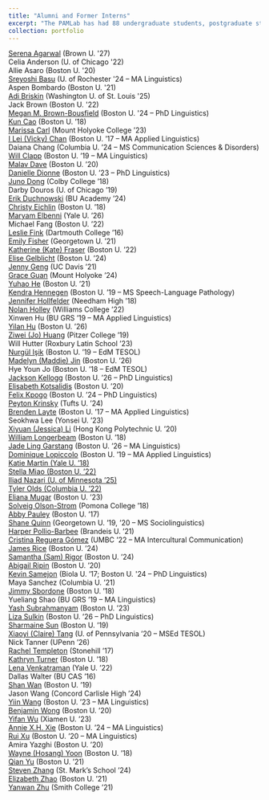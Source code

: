 ```yaml
---
title: "Alumni and Former Interns"
excerpt: "The PAMLab has had 88 undergraduate students, postgraduate students, and interns join us over the years."
collection: portfolio
---
```


<a href='https://www.linkedin.com/in/serena-agarwal-382b592b7/' target='_blank'>Serena Agarwal</a> (Brown U. '27)<br/>
Celia Anderson (U. of Chicago '22)<br/>
Allie Asaro (Boston U. '20)<br/>
<a href='https://www.linkedin.com/in/sreyoshi-basu/' target='_blank'>Sreyoshi Basu</a> (U. of Rochester '24 – MA Linguistics)<br/>
Aspen Bombardo (Boston U. '21)<br/>
<a href='https://www.linkedin.com/in/adi-briskin252/' target='_blank'>Adi Briskin</a> (Washington U. of St. Louis '25)<br/>
Jack Brown (Boston U. '22)<br/>
<a href='https://www.bu.edu/linguistics/profile/megan-m-brown-bousfield/' target='_blank'>Megan M. Brown-Bousfield</a> (Boston U. '24 – PhD Linguistics)<br/>
<a href='https://www.linkedin.com/in/kun-cao-19960906/' target='_blank'>Kun Cao</a> (Boston U. ’18)<br/>
<a href='https://www.linkedin.com/in/marissa-carl-573bba1aa/' target='_blank'>Marissa Carl</a> (Mount Holyoke College ’23)<br/>
<a href='https://www.researchgate.net/profile/I-Lei-Chan' target='_blank'>I Lei (Vicky) Chan</a> (Boston U. ’17 – MA Applied Linguistics)<br/>
Daiana Chang (Columbia U. ’24 – MS Communication Sciences & Disorders)<br/>
<a href='https://willclapp.github.io/' target='_blank'>Will Clapp</a> (Boston U. ’19 – MA Linguistics)<br/>
<a href='https://www.linkedin.com/in/malav-dave-03370671/' target='_blank'>Malav Dave</a> (Boston U. ’20)<br/>
<a href='https://www.linkedin.com/in/dionnedanielle/' target='_blank'>Danielle Dionne</a> (Boston U. ’23 – PhD Linguistics)<br/>
<a href='https://www.linkedin.com/in/juno-yingzhi-dong/' target='_blank'>Juno Dong</a> (Colby College ’18)<br/>
Darby Douros (U. of Chicago ’19)<br/>
<a href='https://www.linkedin.com/in/erik-duchnowski-856298248/' target='_blank'>Erik Duchnowski</a> (BU Academy ’24)<br/>
<a href='https://www.linkedin.com/in/christy-eichlin-651a58b7/' target='_blank'>Christy Eichlin</a> (Boston U. ’18)<br/>
<a href='https://www.linkedin.com/in/maryam-elbenni-584a62333/' target='_blank'>Maryam Elbenni</a> (Yale U. ’26)<br/>
Michael Fang (Boston U. ’22)<br/>
<a href='https://www.linkedin.com/in/lesliefink/' target='_blank'>Leslie Fink</a> (Dartmouth College ’16)<br/>
<a href='https://www.linkedin.com/in/emily-b-fisher/' target='_blank'>Emily Fisher</a> (Georgetown U. ’21)<br/>
<a href='https://www.linkedin.com/in/kate-fraser-693a4b196/' target='_blank'>Katherine (Kate) Fraser</a> (Boston U. ’22)<br/>
<a href='https://www.linkedin.com/in/elise-gelblicht/' target='_blank'>Elise Gelblicht</a> (Boston U. ’24)<br/>
<a href='https://www.linkedin.com/in/jenny-geng-977a13222/' target='_blank'>Jenny Geng</a> (UC Davis ’21)<br/>
<a href='https://www.linkedin.com/in/graceguan2002/' target='_blank'>Grace Guan</a> (Mount Holyoke ’24)<br/>
<a href='https://www.linkedin.com/in/yuhaohe97/' target='_blank'>Yuhao He</a> (Boston U. ’21)<br/>
<a href='https://www.linkedin.com/in/kendra-hennegen-478512144/' target='_blank'>Kendra Hennegen</a> (Boston U. ’19 – MS Speech-Language Pathology)<br/>
<a href='https://www.linkedin.com/in/jenniferhollfelder/' target='_blank'>Jennifer Hollfelder</a> (Needham High ’18)<br/>
<a href='https://www.linkedin.com/in/nolan-holley/' target='_blank'>Nolan Holley</a> (Williams College ’22)<br/>
Xinwen Hu (BU GRS ’19 – MA Applied Linguistics)<br/>
<a href='https://www.linkedin.com/in/yilan-hu/' target='_blank'>Yilan Hu</a> (Boston U. ’26)<br/>
<a href='https://www.linkedin.com/in/ziweijohuang/' target='_blank'>Ziwei (Jo) Huang</a> (Pitzer College ’19)<br/>
Will Hutter (Roxbury Latin School ’23)<br/>
<a href='https://www.linkedin.com/in/nurg%C3%BCl-i-5a47301b/' target='_blank'>Nurgül Işik</a> (Boston U. ’19 – EdM TESOL)<br/>
<a href='https://www.linkedin.com/in/madelynj/' target='_blank'>Madelyn (Maddie) Jin</a> (Boston U. ’26)<br/>
Hye Youn Jo (Boston U. ’18 – EdM TESOL)<br/>
<a href='https://kellogglinguistics.wixsite.com/ling' target='_blank'>Jackson Kellogg</a> (Boston U. ’26 – PhD Linguistics)<br/>
<a href='https://www.linkedin.com/in/elisabeth-k-b18561165/' target='_blank'>Elisabeth Kotsalidis</a> (Boston U. ’20)<br/>
<a href='https://www.felixkpogo.com/' target='_blank'>Felix Kpogo</a> (Boston U. ’24 – PhD Linguistics)<br/>
<a href='https://www.linkedin.com/in/peytonkrinsky/' target='_blank'>Peyton Krinsky</a> (Tufts U. ’24)<br/>
<a href='https://www.linkedin.com/in/brenden-layte-71695014/' target='_blank'>Brenden Layte</a> (Boston U. ’17 – MA Applied Linguistics)<br/>
Seokhwa Lee (Yonsei U. ’23)<br/>
<a href='https://www.linkedin.com/in/xiyuan-li-a30a261b8/' target='_blank'>Xiyuan (Jessica) Li</a> (Hong Kong Polytechnic U. ’20)<br/>
<a href='https://www.linkedin.com/in/william-longerbeam-3338b5267/' target='_blank'>William Longerbeam</a> (Boston U. ’18)<br/>
<a href='https://www.bu.edu/linguistics/profile/jade-ling-garstang/' target='_blank'>Jade Ling Garstang</a> (Boston U. ’26 – MA Linguistics)<br/>
<a href='https://dominique-lopiccolo.github.io/' target='_blank'>Dominique Lopiccolo</a> (Boston U. ’19 – MA Applied Linguistics)<br/>
<a href='https://www.linkedin.com/in/katie-martin-6629352aa/' target='_blank'>Katie Martin (Yale U. ’18)<br/>
<a href='https://www.linkedin.com/in/stella-miao-m67603227/' target='_blank'>Stella Miao (Boston U. ’22)<br/>
Iliad Nazari (U. of Minnesota ’25)<br/>
Tyler Olds (Columbia U. ’22)<br/>
<a href='https://www.linkedin.com/in/elianamugar/' target='_blank'>Eliana Mugar</a> (Boston U. ’23)<br/>
<a href='https://www.linkedin.com/in/solveig-olson-strom/' target='_blank'>Solveig Olson-Strom</a> (Pomona College ’18)<br/>
<a href='https://www.linkedin.com/in/abby-pauley-710672199/' target='_blank'>Abby Pauley</a> (Boston U. ’17)<br/>
<a href='https://www.linkedin.com/in/shane-quinn-96ba2a147/' target='_blank'>Shane Quinn</a> (Georgetown U. ’19, ’20 – MS Sociolinguistics)<br/>
<a href='https://www.linkedin.com/in/harper-pollio-barbee-36b6a417a/' target='_blank'>Harper Pollio-Barbee</a> (Brandeis U. ’21)<br/>
<a href='https://github.com/linguistcrg' target='_blank'>Cristina Reguera Gómez</a> (UMBC ’22 – MA Intercultural Communication)<br/>
<a href='https://www.linkedin.com/in/james-rice-54570718b/' target='_blank'>James Rice</a> (Boston U. ’24)<br/>
<a href='https://www.linkedin.com/in/samantha-rigor/' target='_blank'>Samantha (Sam) Rigor</a> (Boston U. ’24)<br/>
<a href='https://www.linkedin.com/in/abigail-ripin-022063186/' target='_blank'>Abigail Ripin</a> (Boston U. ’20)<br/>
<a href='https://sites.google.com/view/ksamejon/' target='_blank'>Kevin Samejon</a> (Biola U. ’17; Boston U. '24 – PhD Linguistics)<br/>
Maya Sanchez (Columbia U. ’21)<br/>
<a href='https://www.linkedin.com/in/jimmysbordonejr/' target='_blank'>Jimmy Sbordone</a> (Boston U. ’18)<br/>
Yueliang Shao (BU GRS ’19 – MA Linguistics)<br/>
<a href='https://www.linkedin.com/in/yashsubrahmanyam/' target='_blank'>Yash Subrahmanyam</a> (Boston U. ’23)<br/>
<a href='https://sites.google.com/view/lizasulkin/' target='_blank'>Liza Sulkin</a> (Boston U. ’26 – PhD Linguistics)<br/>
<a href='https://www.linkedin.com/in/sharmaine-sun-72749a11b/' target='_blank'>Sharmaine Sun</a> (Boston U. ’19)<br/>
<a href='https://sites.google.com/udel.edu/xiaoyitang/home' target='_blank'>Xiaoyi (Claire) Tang</a> (U. of Pennsylvania ’20 – MSEd TESOL)<br/>
Nick Tanner (UPenn ’26)<br/>
<a href='https://www.linkedin.com/in/rachel-templeton-0301/' target='_blank'>Rachel Templeton</a> (Stonehill ’17)<br/>
<a href='https://www.linkedin.com/in/kathryn-turner-6282a6b2/' target='_blank'>Kathryn Turner</a> (Boston U. ’18)<br/>
<a href='https://www.linkedin.com/in/lena-venkatraman-298915247/' target='_blank'>Lena Venkatraman</a> (Yale U. ’22)<br/>
Dallas Walter (BU CAS ’16)<br/>
<a href='https://www.linkedin.com/in/shan-wan-768187133/' target='_blank'>Shan Wan</a> (Boston U. ’19)<br/>
Jason Wang (Concord Carlisle High ’24)<br/>
<a href='https://www.yiinwang.com/' target='_blank'>Yiin Wang</a> (Boston U. ’23 – MA Linguistics)<br/>
<a href='https://www.linkedin.com/in/benjaminwongmse/' target='_blank'>Benjamin Wong</a> (Boston U. ’20)<br/>
<a href='https://lynn-yifanwu-ling.github.io/' target='_blank'>Yifan Wu</a> (Xiamen U. ’23)<br/>
<a href='https://sites.google.com/view/anniexie' target='_blank'>Annie X.H. Xie</a> (Boston U. ’24 – MA Linguistics)<br/>
<a href='https://www.linkedin.com/in/rui-xu-3b86831a2/' target='_blank'>Rui Xu</a> (Boston U. ’20 – MA Linguistics)<br/>
Amira Yazghi (Boston U. ’20)<br/>
<a href='https://www.linkedin.com/in/wayne-hosang-yoon/' target='_blank'>Wayne (Hosang) Yoon</a> (Boston U. ’18)<br/>
<a href='https://www.linkedin.com/in/alice-qian-yu-511b75b1/' target='_blank'>Qian Yu</a> (Boston U. ’21)<br/>
<a href='https://www.linkedin.com/in/steven-zhang-5aab5a145/' target='_blank'>Steven Zhang</a> (St. Mark’s School ’24)<br/>
<a href='https://www.linkedin.com/in/elizabeth-z-b88192128/' target='_blank'>Elizabeth Zhao</a> (Boston U. ’21)<br/>
<a href='https://yanwanz.github.io/website/' target='_blank'>Yanwan Zhu</a> (Smith College ’21)<br/>
